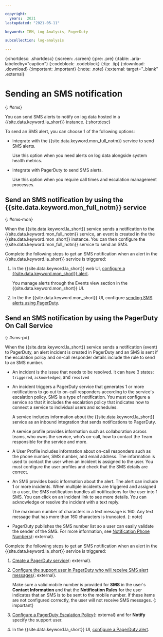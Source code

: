 ```yaml
---

copyright:
  years:  2021
lastupdated: "2021-05-11"

keywords: IBM, Log Analysis, PagerDuty

subcollection: log-analysis

---
```


{:shortdesc: .shortdesc}
{:screen: .screen}
{:pre: .pre}
{:table: .aria-labeledby="caption"}
{:codeblock: .codeblock}
{:tip: .tip}
{:download: .download}
{:important: .important}
{:note: .note}
{:external: target="_blank" .external}

# Sending an SMS notification
{: #sms}

You can send SMS alerts to notify on log data hosted in a {{site.data.keyword.la_short}} instance.
{:shortdesc}

To send an SMS alert, you can choose 1 of the following options:
- Integrate with the {{site.data.keyword.mon_full_notm}} service to send SMS alerts.

    Use this option when you need alerts on log data alongside system health metrics.

- Integrate with PagerDuty to send SMS alerts.

    Use this option when you require call times and escalation management processes.


## Send an SMS notification by using the {{site.data.keyword.mon_full_notm}} service
{: #sms-mon}

When the {{site.data.keyword.la_short}} service sends a notification to the {{site.data.keyword.mon_full_notm}} service, an event is created in the the {{site.data.keyword.mon_short}} instance. You can then configure the {{site.data.keyword.mon_full_notm}} service to send an SMS. 

Complete the following steps to get an SMS notification when an alert in the {{site.data.keyword.la_short}} service is triggered:

1. In the {{site.data.keyword.la_short}} web UI, [configure a {{site.data.keyword.mon_short}} alert](/docs/log-analysis?topic=log-analysis-monitoring). 

    You manage alerts through the Events view section in the {{site.data.keyword.mon_short}} UI.

2. In the the {{site.data.keyword.mon_short}} UI, configure [sending SMS alerts using PagerDuty](/docs/monitoring?topic=monitoring-pd_sms).



## Send an SMS notification by using the PagerDuty On Call Service
{: #sms-pd}

When the {{site.data.keyword.la_short}} service sends a notification (event) to PagerDuty, an alert incident is created in PagerDuty and an SMS is sent if the escalation policy and on-call responder details include the rule to send to an SMS number. 
- An incident is the issue that needs to be resolved. It can have 3 states: `triggered`, `acknowledged`, and `resolved`
- An incident triggers a PagerDuty service that generates 1 or more notifications to go out to on-call responders according to the service's escalation policy. SMS is a type of notification. You must configure a service so that it includes the escalation policy that indicates how to connect a service to individual users and schedules. 

    A service includes information about the {{site.data.keyword.la_short}} service as an inbound integration that sends notifications to PagerDuty.

    A service profile provides information such as collaboration across teams, who owns the service, who’s on-call, how to contact the Team responsible for the service and more.

- A User Profile includes information about on-call responders such as the phone number, SMS number, and email address. The information is used to contact the user when an incident is assigned to the user. You must configure the user profiles and check that the SMS details are correct.

- An SMS provides basic information about the alert. The alert can include 1 or more incidents. When multiple incidents are triggered and assigned to a user, the SMS notification bundles all notifications for the user into 1 SMS. You can click on an incident link to see more details. You can acknowledge or resolve the incident with a text reply.

    The maximum number of characters in a text message is 160. Any text message that has more than 160 characters is truncated.
    {: note}

- PagerDuty publishes the SMS number list so a user can easily validate the sender of the SMS. For more information, see [Notification Phone Numbers](https://support.pagerduty.com/docs/notification-phone-numbers){: external}.

Complete the following steps to get an SMS notification when an alert in the {{site.data.keyword.la_short}} service is triggered:

1. [Create a PagerDuty service](https://support.pagerduty.com/docs/services-and-integrations#create-a-new-service){: external}.

2. [Configure the support user in PagerDuty who will receive SMS alert messages](https://support.pagerduty.com/docs/configuring-a-user-profile){: external}.

   Make sure a valid mobile number is provided for **SMS** in the user's **Contact Information** and that the **Notification Rules** for the user indicates that an SMS is to be sent to the mobile number. If these items are not configured correctly, the user will not receive SMS messages.
   {: important}

3. [Configure a PagerDuty Escalation Policy](https://support.pagerduty.com/docs/escalation-policies#section-create-an-escalation-policy){: external} and for **Notify** specify the support user.

4. In the {{site.data.keyword.la_short}} UI, [configure a PagerDuty alert](/docs/log-analysis?topic=log-analysis-pagerduty).







